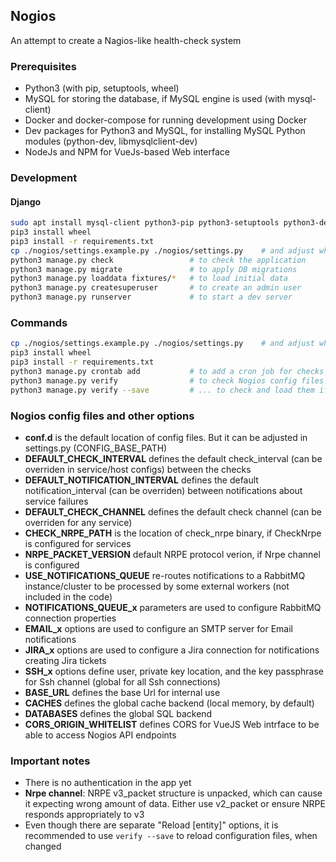 
## Nogios

An attempt to create a Nagios-like health-check system

### Prerequisites

* Python3 (with pip, setuptools, wheel)
* MySQL for storing the database, if MySQL engine is used (with mysql-client)
* Docker and docker-compose for running development using Docker
* Dev packages for Python3 and MySQL, for installing MySQL Python modules (python-dev, libmysqlclient-dev)
* NodeJs and NPM for VueJs-based Web interface

### Development

#### Django

```bash
sudo apt install mysql-client python3-pip python3-setuptools python3-dev libmysqlclient-dev
pip3 install wheel
pip3 install -r requirements.txt
cp ./nogios/settings.example.py ./nogios/settings.py    # and adjust what needed to be adjusted
python3 manage.py check                 # to check the application
python3 manage.py migrate               # to apply DB migrations
python3 manage.py loaddata fixtures/*   # to load initial data
python3 manage.py createsuperuser       # to create an admin user
python3 manage.py runserver             # to start a dev server
```

### Commands

```bash
cp ./nogios/settings.example.py ./nogios/settings.py    # and adjust what needed to be adjusted
pip3 install wheel
pip3 install -r requirements.txt
python3 manage.py crontab add           # to add a cron job for checks
python3 manage.py verify                # to check Nogios config files
python3 manage.py verify --save         # ... to check and load them if there weren no errors
```

### Nogios config files and other options

* **conf.d** is the default location of config files. But it can be adjusted in settings.py (CONFIG_BASE_PATH)
* **DEFAULT_CHECK_INTERVAL** defines the default check_interval (can be overriden in service/host configs) between the checks
* **DEFAULT_NOTIFICATION_INTERVAL** defines  the default notification_interval (can be overriden) between notifications about service failures
* **DEFAULT_CHECK_CHANNEL** defines the default check channel (can be overriden for any service)
* **CHECK_NRPE_PATH** is the location of check_nrpe binary, if CheckNrpe is configured for services
* **NRPE_PACKET_VERSION** default NRPE protocol verion, if Nrpe channel is configured
* **USE_NOTIFICATIONS_QUEUE** re-routes notifications to a RabbitMQ instance/cluster to be processed by some external workers (not included in the code)
* **NOTIFICATIONS_QUEUE_x** parameters are used to configure RabbitMQ connection properties
* **EMAIL_x** options are used to configure an SMTP server for Email notifications
* **JIRA_x** options are used to configure a Jira connection for notifications creating Jira tickets
* **SSH_x** options define user, private key location, and the key passphrase for Ssh channel (global for all Ssh connections)
* **BASE_URL** defines the base Url for internal use
* **CACHES** defines the global cache backend (local memory, by default)
* **DATABASES** defines the global SQL backend
* **CORS_ORIGIN_WHITELIST** defines CORS for VueJS Web intrface to be able to access Nogios API endpoints

### Important notes

* There is no authentication in the app yet
* **Nrpe channel**: NRPE v3_packet structure is unpacked, which can cause it expecting wrong amount of data. Either use v2_packet or ensure NRPE responds appropriately to v3
* Even though there are separate "Reload [entity]" options, it is recommended to use `verify --save` to reload configuration files, when changed
